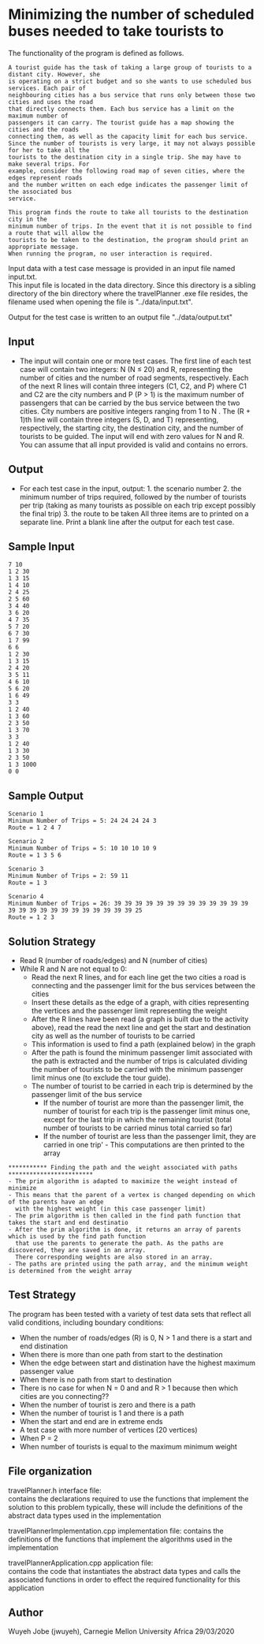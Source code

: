 # Minimizing the number of scheduled buses needed to take tourists to


   The functionality of the program is defined as follows.
   
	A tourist guide has the task of taking a large group of tourists to a distant city. However, she
	is operating on a strict budget and so she wants to use scheduled bus services. Each pair of
	neighbouring cities has a bus service that runs only between those two cities and uses the road
	that directly connects them. Each bus service has a limit on the maximum number of
	passengers it can carry. The tourist guide has a map showing the cities and the roads
	connecting them, as well as the capacity limit for each bus service.
	Since the number of tourists is very large, it may not always possible for her to take all the
	tourists to the destination city in a single trip. She may have to make several trips. For
	example, consider the following road map of seven cities, where the edges represent roads
	and the number written on each edge indicates the passenger limit of the associated bus
	service.

	This program finds the route to take all tourists to the destination city in the
	minimum number of trips. In the event that it is not possible to find a route that will allow the
	tourists to be taken to the destination, the program should print an appropriate message.
	When running the program, no user interaction is required.

   Input data with a test case message is provided in an input file named input.txt.  
   This input file is located in the data directory. Since this directory is a sibling directory of the bin directory 
   where the travelPlanner .exe file resides, the filename used when opening the file is "../data/input.txt".


   Output for the test case is written to an output file "../data/output.txt"

   

   Input
   -----

   - The input will contain one or more test cases. The first line of each test case will contain two
	integers: N (N ≤ 20) and R, representing the number of cities and the number of road
	segments, respectively. Each of the next R lines will contain three integers (C1, C2, and P)
	where C1 and C2 are the city numbers and P (P > 1) is the maximum number of passengers
	that can be carried by the bus service between the two cities. City numbers are positive
	integers ranging from 1 to N . The (R + 1)th line will contain three integers (S, D, and T)
	representing, respectively, the starting city, the destination city, and the number of tourists to
	be guided. The input will end with zero values for N and R. You can assume that all input
	provided is valid and contains no errors.


   Output
   ------

   - For each test case in the input, output:
	1. the scenario number
	2. the minimum number of trips required, followed by the number of tourists per trip
	(taking as many tourists as possible on each trip except possibly the final trip)
	3. the route to be taken
	All three items are to printed on a separate line. Print a blank line after the output for each
	test case.

 

   Sample Input
   ------------
	7 10
	1 2 30
	1 3 15
	1 4 10
	2 4 25
	2 5 60
	3 4 40
	3 6 20
	4 7 35
	5 7 20
	6 7 30
	1 7 99
	6 6
	1 2 30
	1 3 15
	2 4 20
	3 5 11
	4 6 10
	5 6 20
	1 6 49
	3 3
	1 2 40
	1 3 60
	2 3 50
	1 3 70
	3 3
	1 2 40
	1 3 30
	2 3 50
	1 3 1000
	0 0
	


   Sample Output
   -------------

	Scenario 1
	Minimum Number of Trips = 5: 24 24 24 24 3
	Route = 1 2 4 7 

	Scenario 2
	Minimum Number of Trips = 5: 10 10 10 10 9
	Route = 1 3 5 6 

	Scenario 3
	Minimum Number of Trips = 2: 59 11
	Route = 1 3 

	Scenario 4
	Minimum Number of Trips = 26: 39 39 39 39 39 39 39 39 39 39 39 39 39 39 39 39 39 39 39 39 39 39 39 39 39 25
	Route = 1 2 3 




   Solution Strategy
   -----------------

   - Read R (number of roads/edges) and N (number of cities)
   - While R and N are not equal to 0:
     - Read the next R lines, and for each line get the two cities a road is connecting
	   and the passenger limit for the bus services between the cities
	 - Insert these details as the edge of a graph, with cities representing the vertices
	   and the passenger limit representing the weight
	 - After the R lines have been read (a graph is built due to the activity above), read the
	   read the next line and get the start and destination city as well as the number of 
	   tourists to be carried 
	 - This information is used to find a path (explained below) in the graph
	 - After the path is found the minimum passenger limit associated with the path is extracted
	   and the number of trips is calculated dividing the number of tourists to be carried with the
	   minimum passenger limit minus one (to exclude the tour guide).
	 - The number of tourist to be carried in each trip is determined by the passenger limit of the bus service
		- If the number of tourist are more than the passenger limit, the number of tourist for each trip
		  is the passenger limit minus one, except for the last trip in which the remaining tourist (total number
		  of tourists to be carried minus total carried so far)
		- If the number of tourist are less than the passenger limit, they are carried in one trip'
	- This computations are then printed to the array

	*********** Finding the path and the weight associated with paths ************************
	- The prim algorithm is adapted to maximize the weight instead of minimize
	- This means that the parent of a vertex is changed depending on which of the parents have an edge
	  with the highest weight (in this case passenger limit)
	- The prim algorithm is then called in the find path function that takes the start and end destinatio
	- After the prim algorithm is done, it returns an array of parents which is used by the find path function
	  that use the parents to generate the path. As the paths are discovered, they are saved in an array.
	  There corresponding weights are also stored in an array.
	- The paths are printed using the path array, and the minimum weight is determined from the weight array


   Test Strategy
   -------------

   The program has been tested with a variety of test data sets that reflect all valid conditions, including boundary conditions:

   - When the number of roads/edges (R) is 0, N > 1 and there is a start and end distination
   - When there is more than one path from start to the destination
   - When the edge between start and distination have the highest maximum passenger value
   - When there is no path from start to destination
   - There is no case for when N = 0 and and R > 1 because then which cities are you connecting??
   - When the number of tourist is zero and there is a path
   - When the number of tourist is 1 and there is a path
   - When the start and end are in extreme ends
   - A test case with more number of vertices (20 vertices)
   - When P = 2
   - When number of tourists is equal to the maximum minimum weight






   File organization
   -----------------

   travelPlanner.h                  interface file:      
                              contains the declarations required to use the functions that implement the solution to this problem
                              typically, these will include the definitions of the abstract data types used in the implementation

   travelPlannerImplementation.cpp  implementation file: 
                              contains the definitions of the functions that implement the algorithms used in the implementation
 
   travelPlannerApplication.cpp     application file:    
                              contains the code that instantiates the abstract data types and calls the associated functions
                              in order to effect the required functionality for this application


   Author
   ------

   Wuyeh Jobe (jwuyeh), Carnegie Mellon University Africa
   29/03/2020
